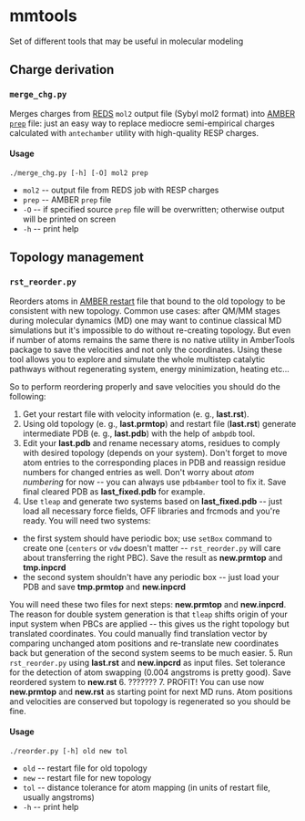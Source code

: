 # mmtools
Set of different tools that may be useful in molecular modeling

## Charge derivation

### `merge_chg.py`
Merges charges from [REDS](http://upjv.q4md-forcefieldtools.org/REDServer-Development/) `mol2` output file (Sybyl mol2 format) into [AMBER `prep`](http://ambermd.org/doc/prep.html) file: just an easy way to replace mediocre semi-empirical charges calculated with `antechamber` utility with high-quality RESP charges.

#### Usage
```
./merge_chg.py [-h] [-O] mol2 prep
```

- `mol2` -- output file from REDS job with RESP charges
- `prep` -- AMBER `prep` file
- `-O` -- if specified source `prep` file will be overwritten; otherwise output will be printed on screen
- `-h` -- print help

## Topology management

### `rst_reorder.py`
Reorders atoms in [AMBER restart](https://ambermd.org/FileFormats.php#restart) file that bound to the old topology to be consistent with new topology. Common use cases: after QM/MM stages during molecular dynamics (MD) one may want to continue classical MD simulations but it's impossible to do without re-creating topology. But even if number of atoms remains the same there is no native utility in AmberTools package to save the velocities and not only the coordinates. Using these tool allows you to explore and simulate the whole multistep catalytic pathways without regenerating system, energy minimization, heating etc...

So to perform reordering properly and save velocities you should do the following:
1. Get your restart file with velocity information (e. g., **last.rst**).
2. Using old topology (e. g., **last.prmtop**) and restart file (**last.rst**) generate intermediate PDB (e. g., **last.pdb**) with the help of `ambpdb` tool.
3. Edit your **last.pdb** and rename necessary atoms, residues to comply with desired topology (depends on your system). Don't forget to move atom entries to the corresponding places in PDB and reassign residue numbers for changed entries as well. Don't worry about *atom numbering* for now -- you can always use `pdb4amber` tool to fix it. Save final cleared PDB as **last_fixed.pdb** for example.
4. Use `tleap` and generate two systems based on **last_fixed.pdb** -- just load all necessary force fields, OFF libraries and frcmods and you're ready. You will need two systems:
  - the first system should have periodic box; use `setBox` command to create one (`centers` or `vdw` doesn't matter -- `rst_reorder.py` will care about transferring the right PBC). Save the result as **new.prmtop** and **tmp.inpcrd**
  - the second system shouldn't have any periodic box -- just load your PDB and save **tmp.prmtop** and **new.inpcrd**

   You will need these two files for next steps: **new.prmtop** and **new.inpcrd**. The reason for double system generation is that `tleap` shifts origin of your input system when PBCs are applied -- this gives us the right topology but translated coordinates. You could manually find translation vector by comparing unchanged atom positions and re-translate new coordinates back but generation of the second system seems to be much easier.
5. Run `rst_reorder.py` using **last.rst** and **new.inpcrd** as input files. Set tolerance for the detection of atom swapping (0.004 angstroms is pretty good). Save reordered system to **new.rst**
6. ???????
7. PROFIT! You can use now **new.prmtop** and **new.rst** as starting point for next MD runs. Atom positions and velocities are conserved but topology is regenerated so you should be fine.

#### Usage
```
./reorder.py [-h] old new tol
```

- `old` -- restart file for old topology
- `new` -- restart file for new topology
- `tol` -- distance tolerance for atom mapping (in units of restart file, usually angstroms)
- `-h` -- print help
